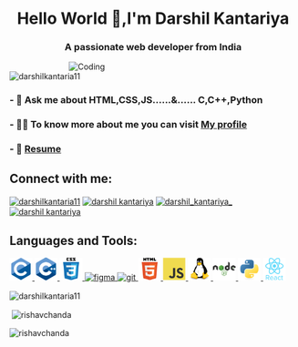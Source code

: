 <h1 align="center">Hello World 👋,I'm Darshil Kantariya</h1>
<h3 align="center">A passionate web developer from India</h3>
<img     align="right" alt="Coding" width="400" src="https://darshilkantaria11.github.io/gif.gif">

<p align="left"> <img src="https://komarev.com/ghpvc/?username=darshilkantaria11&label=Profile%20views&color=0e75b6&style=flat" alt="darshilkantaria11" /> </p>


<h3> - 💬 Ask me about HTML,CSS,JS......&...... C,C++,Python</h3>

<h3> - 👨‍💻 To know more about me you can visit <a href="https://darshil.netlify.app/">My profile</a></h3>

<h3> - 📄 <a href="https://one-resume.vercel.app/">Resume</a></h3>

<h2 align="left">Connect with me:</h2>
<p align="left">
<a href="https://codepen.io/darshilkantaria11" target="blank"><img align="center" src="https://assets.codepen.io/t-1/codepen-logo.svg" alt="darshilkantaria11" height="30" width="40" /></a>
<a href="https://www.linkedin.com/in/darshil-kantariya-006387226/" target="blank"><img align="center" src="https://raw.githubusercontent.com/rahuldkjain/github-profile-readme-generator/master/src/images/icons/Social/linked-in-alt.svg" alt="darshil kantariya" height="30" width="40" /></a>
<a href="https://www.instagram.com/darshil__kantariya__/" target="blank"><img align="center" src="https://raw.githubusercontent.com/rahuldkjain/github-profile-readme-generator/master/src/images/icons/Social/instagram.svg" alt="darshil_kantariya_" height="30" width="40" /></a>
<a href="https://www.hackerrank.com/kn7883" target="blank"><img align="center" src="https://raw.githubusercontent.com/rahuldkjain/github-profile-readme-generator/master/src/images/icons/Social/hackerrank.svg" alt="darshil kantariya" height="30" width="40" /></a>
</p>

<h2 align="left">Languages and Tools:</h2>
<p align="left"> <a href="https://www.cprogramming.com/" target="_blank" rel="noreferrer"> <img src="https://raw.githubusercontent.com/devicons/devicon/master/icons/c/c-original.svg" alt="c" width="40" height="40"/> </a> <a href="https://www.w3schools.com/cpp/" target="_blank" rel="noreferrer"> <img src="https://raw.githubusercontent.com/devicons/devicon/master/icons/cplusplus/cplusplus-original.svg" alt="cplusplus" width="40" height="40"/> </a> <a href="https://www.w3schools.com/css/" target="_blank" rel="noreferrer"> <img src="https://raw.githubusercontent.com/devicons/devicon/master/icons/css3/css3-original-wordmark.svg" alt="css3" width="40" height="40"/> </a> <a href="https://www.figma.com/" target="_blank" rel="noreferrer"> <img src="https://www.vectorlogo.zone/logos/figma/figma-icon.svg" alt="figma" width="40" height="40"/> </a> <a href="https://git-scm.com/" target="_blank" rel="noreferrer"> <img src="https://www.vectorlogo.zone/logos/git-scm/git-scm-icon.svg" alt="git" width="40" height="40"/> </a> <a href="https://www.w3.org/html/" target="_blank" rel="noreferrer"> <img src="https://raw.githubusercontent.com/devicons/devicon/master/icons/html5/html5-original-wordmark.svg" alt="html5" width="40" height="40"/> </a> <a href="https://developer.mozilla.org/en-US/docs/Web/JavaScript" target="_blank" rel="noreferrer"> <img src="https://raw.githubusercontent.com/devicons/devicon/master/icons/javascript/javascript-original.svg" alt="javascript" width="40" height="40"/> </a> <a href="https://www.linux.org/" target="_blank" rel="noreferrer"> <img src="https://raw.githubusercontent.com/devicons/devicon/master/icons/linux/linux-original.svg" alt="linux" width="40" height="40"/> </a> <a href="https://nodejs.org" target="_blank" rel="noreferrer"> <img src="https://raw.githubusercontent.com/devicons/devicon/master/icons/nodejs/nodejs-original-wordmark.svg" alt="nodejs" width="40" height="40"/> </a> <a href="https://www.python.org" target="_blank" rel="noreferrer"> <img src="https://raw.githubusercontent.com/devicons/devicon/master/icons/python/python-original.svg" alt="python" width="40" height="40"/> </a> <a href="https://reactjs.org/" target="_blank" rel="noreferrer"> <img src="https://raw.githubusercontent.com/devicons/devicon/master/icons/react/react-original-wordmark.svg" alt="react" width="40" height="40"/> </a> </p>



<p><img align="center" src="https://github-readme-stats.vercel.app/api/top-langs?username=darshilkantaria11&show_icons=true&locale=en&layout=compact" alt="darshilkantaria11" /></p>
<p>&nbsp;<img align="center" src="https://github-readme-stats.vercel.app/api?username=darshilkantaria11&show_icons=true&locale=en&theme=tokyonight" alt="rishavchanda" /></p>
<p><img align="center" src="https://github-readme-streak-stats.herokuapp.com/?user=darshilkantaria11&&theme=tokyonight" alt="rishavchanda" /></p>
